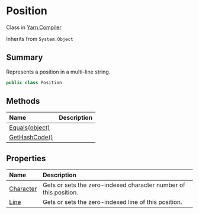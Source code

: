 # Position

Class in [Yarn.Compiler](api/csharp/yarn.compiler.md)

Inherits from `System.Object`

## Summary


Represents a position in a multi-line string.


```csharp
public class Position
```

## Methods

|Name|Description|
|:---|:---|
|[Equals(object)](api/csharp/yarn.compiler.position.equals.md)||
|[GetHashCode()](api/csharp/yarn.compiler.position.gethashcode.md)||

## Properties

|Name|Description|
|:---|:---|
|[Character](api/csharp/yarn.compiler.position.character.md)|Gets or sets the zero-indexed character number of this position.|
|[Line](api/csharp/yarn.compiler.position.line.md)|Gets or sets the zero-indexed line of this position.|

